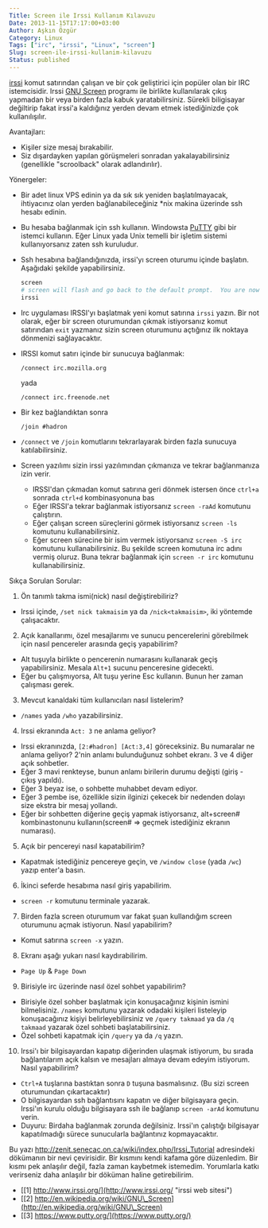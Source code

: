 ```yaml
---
Title: Screen ile Irssi Kullanım Kılavuzu
Date: 2013-11-15T17:17:00+03:00
Author: Aşkın Özgür
Category: Linux
Tags: ["irc", "irssi", "Linux", "screen"]
Slug: screen-ile-irssi-kullanim-kilavuzu
Status: published
---
```


[irssi](http://www.irssi.org/ "irssi web sitesi") komut satırından çalışan ve bir çok geliştirici için popüler olan bir IRC istemcisidir. Irssi [GNU Screen](http://en.wikipedia.org/wiki/GNU\_Screen "Screen Wiki Sayfası") programı ile birlikte kullanılarak çıkış yapmadan bir veya birden fazla kabuk yaratabilirsiniz. Sürekli biligisayar değiltirip fakat irssi'a kaldığınız yerden devam etmek istediğinizde çok kullanılışılır.

<!--more-->

Avantajları:

-   Kişiler size mesaj bırakabilir.
-   Siz dışardayken yapılan görüşmeleri sonradan yakalayabilirsiniz (genellikle "scroolback" olarak adlandırılır).

Yönergeler:

-   Bir adet linux VPS edinin ya da sık sık yeniden başlatılmayacak, ihtiyacınız olan yerden bağlanabileceğiniz \*nix makina üzerinde ssh hesabı edinin.
-   Bu hesaba bağlanmak için ssh kullanın. Windowsta [PuTTY](https://www.putty.org/ "PuTTY Web Sayfası") gibi bir istemci kullanın. Eğer Linux yada Unix temelli bir işletim sistemi kullanıyorsanız zaten ssh kuruludur.
-   Ssh hesabına bağlandığınızda, irssi'yı screen oturumu içinde başlatın. Aşağıdaki şekilde yapabilirsiniz.

    ```sh
    screen
    # screen will flash and go back to the default prompt.  You are now inside screen
    irssi
    ```

-   Irc uygulaması IRSSI'yı başlatmak yeni komut satırına `irssi` yazın. Bir not olarak, eğer bir screen oturumundan çıkmak istiyorsanız komut satırından `exit` yazmanız sizin screen oturumunu açtığınız ilk noktaya dönmenizi sağlayacaktır.
-   IRSSI komut satırı içinde bir sunucuya bağlanmak:

        /connect irc.mozilla.org

    yada

        /connect irc.freenode.net

-   Bir kez bağlandıktan sonra

        /join #hadron

-   `/connect` ve `/join` komutlarını tekrarlayarak birden fazla sunucuya katılabilirsiniz.
-   Screen yazılımı sizin irssi yazılımından çıkmanıza ve tekrar bağlanmanıza izin verir.
    -   IRSSI'dan çıkmadan komut satırına geri dönmek istersen önce `ctrl+a` sonrada `ctrl+d` kombinasyonuna bas
    -   Eğer IRSSI'a tekrar bağlanmak istiyorsanız `screen -raAd` komutunu çalıştırın.
    -   Eğer çalışan screen süreçlerini görmek istiyorsanız `screen -ls` komutunu kullanabilirsiniz.
    -   Eğer screen sürecine bir isim vermek istiyorsanız `screen -S irc` komutunu kullanabilirsiniz. Bu şekilde screen komutuna irc adını vermiş oluruz. Buna tekrar bağlanmak için `screen -r irc` komutunu kullanabilirsiniz.

Sıkça Sorulan Sorular:

1. Ön tanımlı takma ismi(nick) nasıl değiştirebiliriz?
  - Irssi içinde, `/set nick takmaisim` ya da `/nick<takmaisim>`, iki yöntemde çalışacaktır.

2. Açık kanallarımı, özel mesajlarımı ve sunucu pencerelerini görebilmek için nasıl pencereler arasında geçiş yapabilirim?

  - Alt tuşuyla birlikte o pencerenin numarasını kullanarak geçiş yapabilirsiniz. Mesala `Alt+1` sucunu penceresine gidecekti.
  - Eğer bu çalışmıyorsa, Alt tuşu yerine Esc kullanın. Bunun her zaman çalışması gerek.

3. Mevcut kanaldaki tüm kullanıcıları nasıl listelerim?

  - `/names` yada `/who` yazabilirsiniz.

4. Irssi ekranında `Act: 3` ne anlama geliyor?

  -  Irssi ekranınızda, `[2:#hadron] [Act:3,4]` göreceksiniz. Bu numaralar ne anlama geliyor? 2'nin anlamı bulunduğunuz sohbet ekranı. 3 ve 4 diğer açık sohbetler.
  -  Eğer 3 mavi renkteyse, bunun anlamı birilerin durumu değişti (giriş - çıkış yapıldı).
  -  Eğer 3 beyaz ise, o sohbette muhabbet devam ediyor.
  -  Eğer 3 pembe ise, özellikle sizin ilginizi çekecek bir nedenden dolayı size ekstra bir mesaj yollandı.
  -  Eğer bir sohbetten diğerine geçiş yapmak istiyorsanız, alt+screen\# kombinastonunu kullanın(screen\# =&gt; geçmek istediğiniz ekranın numarası).

5. Açık bir pencereyi nasıl kapatabilirim?

  - Kapatmak istediğiniz pencereye geçin, ve `/window close` (yada `/wc`) yazıp enter'a basın.

6. İkinci seferde hesabıma nasıl giriş yapabilirim.

  - `screen -r` komutunu terminale yazarak.

7. Birden fazla screen oturumum var fakat şuan kullandığım screen oturumunu açmak istiyorun. Nasıl yapabilirim?

  - Komut satırına `screen -x` yazın.

8. Ekranı aşağı yukarı nasıl kaydırabilirim.

  - `Page Up` & `Page Down`

9. Birisiyle irc üzerinde nasıl özel sohbet yapabilirim?

  - Birisiyle özel sohber başlatmak için konuşacağınız kişinin ismini bilmelisiniz. `/names` komutunu yazarak odadaki kişileri listeleyip konuşacağınız kişiyi belirleyebilirsiniz ve `/query takmaad` ya da `/q takmaad` yazarak özel sohbeti başlatabilirsiniz.
  - Özel sohbeti kapatmak için `/query` ya da `/q` yazın.

10. Irssi'ı bir bilgisayardan kapatıp diğerinden ulaşmak istiyorum, bu sırada bağlantılarım açık kalsın ve mesajları almaya devam edeyim istiyorum. Nasıl yapabilirim?

  - `Ctrl+A` tuşlarına bastıktan sonra `D` tuşuna basmalısınız. (Bu sizi screen oturumundan çıkartacaktır)
  - O bilgisayardan ssh bağlantısını kapatın ve diğer bilgisayara geçin. Irssi'ın kurulu olduğu bilgisayara ssh ile bağlanıp `screen -arAd` komutunu verin.
  - Duyuru: Birdaha bağlanmak zorunda değilsiniz. Irssi'ın çalıştığı bilgisayar kapatılmadığı sürece sunucularla bağlantınız kopmayacaktır.

Bu yazı <http://zenit.senecac.on.ca/wiki/index.php/Irssi_Tutorial> adresindeki dökümanın bir nevi çevirisidir. Bir kısmını kendi kafama göre düzenledim. Bir kısmı pek anlaşılır değil, fazla zaman kaybetmek istemedim. Yorumlarla katkı verirseniz daha anlaşılır bir döküman haline getirebilirim.

- [\[1\] http://www.irssi.org/](http://www.irssi.org/ "irssi web sitesi")
- [\[2\] http://en.wikipedia.org/wiki/GNU\_Screen](http://en.wikipedia.org/wiki/GNU\_Screen)
- [\[3\] https://www.putty.org/](https://www.putty.org/)

